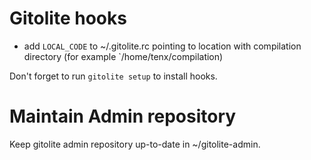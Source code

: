 # Gitolite hooks

* add `LOCAL_CODE` to ~/.gitolite.rc pointing to location with compilation directory (for example `/home/tenx/compilation)

Don't forget to run `gitolite setup` to install hooks.

# Maintain Admin repository

Keep gitolite admin repository up-to-date in ~/gitolite-admin.